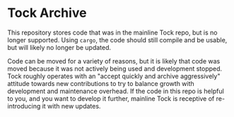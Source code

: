 Tock Archive
============

This repository stores code that was in the mainline Tock repo, but is no longer
supported. Using `cargo`, the code should still compile and be usable, but will
likely no longer be updated.

Code can be moved for a variety of reasons, but it is likely that code was moved
because it was not actively being used and development stopped. Tock roughly
operates with an "accept quickly and archive aggressively" attitude towards
new contributions to try to balance growth with development and maintenance
overhead. If the code in this repo is helpful to you, and you want to develop
it further, mainline Tock is receptive of re-introducing it with new updates.
